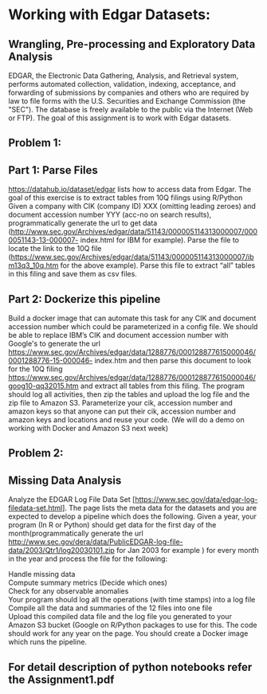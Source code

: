 # Working	with Edgar Datasets:

## Wrangling,	Pre-processing	and	Exploratory	Data	Analysis
EDGAR, the Electronic Data Gathering, Analysis, and Retrieval system, performs automated collection, validation, indexing, acceptance, and forwarding of submissions by companies and others who are required by law to file forms with the U.S. Securities and Exchange Commission (the "SEC"). The database is freely available to the public via the Internet (Web or FTP). The goal of this assignment is to work with Edgar datasets.

## Problem 1:

## Part 1: Parse Files
https://datahub.io/dataset/edgar lists how to access data from Edgar. The goal of this exercise is to extract tables from 10Q filings using R/Python Given a company with CIK (company ID) XXX (omitting leading zeroes) and document accession number YYY (acc-no on search results), programmatically generate the url to get data (http://www.sec.gov/Archives/edgar/data/51143/000005114313000007/0000051143-13-000007- index.html for IBM for example). Parse the file to locate the link to the 10Q file (https://www.sec.gov/Archives/edgar/data/51143/000005114313000007/ibm13q3_10q.htm for the above example). Parse this file to extract “all” tables in this filing and save them as csv files.

## Part 2: Dockerize this pipeline
Build a docker image that can automate this task for any CIK and document accession number which could be parameterized in a config file. We should be able to replace IBM’s CIK and document accession number with Google's to generate the url https://www.sec.gov/Archives/edgar/data/1288776/000128877615000046/0001288776-15-000046- index.htm and then parse this document to look for the 10Q filing https://www.sec.gov/Archives/edgar/data/1288776/000128877615000046/goog10-qq32015.htm and extract all tables from this filing. The program should log all activities, then zip the tables and upload the log file and the zip file to Amazon S3. Parameterize your cik, accession number and amazon keys so that anyone can put their cik, accession number and amazon keys and locations and reuse your code. (We will do a demo on working with Docker and Amazon S3 next week)

## Problem 2:

## Missing Data Analysis

Analyze the EDGAR Log File Data Set [https://www.sec.gov/data/edgar-log-filedata-set.html]. The page lists the meta data for the datasets and you are expected to develop a pipeline which does the following. Given a year, your program (In R or Python) should get data for the first day of the month(programmatically generate the url http://www.sec.gov/dera/data/PublicEDGAR-log-file-data/2003/Qtr1/log20030101.zip for Jan 2003 for example ) for every month in the year and process the file for the following:

Handle	missing	data <br>
Compute	summary	metrics	(Decide	which	ones) <br>
Check	for	any	observable	anomalies <br>
Your	program	should	log	all	the	operations	(with	time	stamps)	into	a	log	file <br>
Compile	all	the	data	and	summaries	of	the	12	files	into	one	file <br>
Upload	this	compiled	data	file	and	the	log	file	you	generated	to	your	Amazon	S3	bucket	(Google on	R/Python	packages to	use	for	this. The code should work for any year on the page. You should create a Docker image which runs the pipeline.

## For detail description of python notebooks refer the Assignment1.pdf
